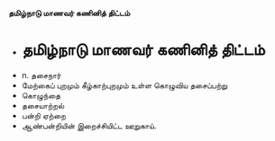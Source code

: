 **தமிழ்நாடு மாணவர் கணினித் திட்டம்**
- # தமிழ்நாடு மாணவர் கணினித் திட்டம்
- n. தசைநார்
- மேற்கைப் புறமும் கீழ்காற்புறமும் உள்ள கொழுவிய தசைப்பற்று
- கொழுந்தை
- தசையாற்றல்
- பன்றி ஏற்றை
- ஆண்பன்றியின் இறைச்சியிட்ட ஊறுகாய்.

